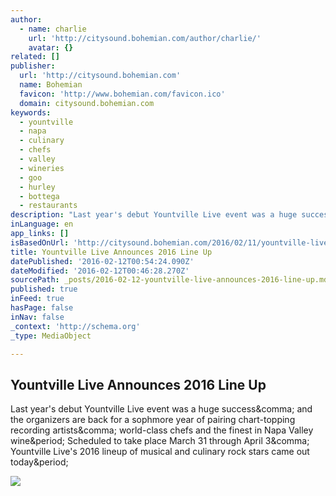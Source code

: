 ```yaml
---
author:
  - name: charlie
    url: 'http://citysound.bohemian.com/author/charlie/'
    avatar: {}
related: []
publisher:
  url: 'http://citysound.bohemian.com'
  name: Bohemian
  favicon: 'http://www.bohemian.com/favicon.ico'
  domain: citysound.bohemian.com
keywords:
  - yountville
  - napa
  - culinary
  - chefs
  - valley
  - wineries
  - goo
  - hurley
  - bottega
  - restaurants
description: "Last year's debut Yountville Live event was a huge success, and the organizers are back for a sophmore year of pairing chart-topping recording artists, world-class chefs and the finest in Napa Valley wine. Scheduled to take place March 31 through April 3, Yountville Live's 2016 lineup of musical and culinary rock stars came out today."
inLanguage: en
app_links: []
isBasedOnUrl: 'http://citysound.bohemian.com/2016/02/11/yountville-live-announces-2016-line-up/'
title: Yountville Live Announces 2016 Line Up
datePublished: '2016-02-12T00:54:24.090Z'
dateModified: '2016-02-12T00:46:28.270Z'
sourcePath: _posts/2016-02-12-yountville-live-announces-2016-line-up.md
published: true
inFeed: true
hasPage: false
inNav: false
_context: 'http://schema.org'
_type: MediaObject

---
```

<article style=""><h1>Yountville Live Announces 2016 Line Up</h1><p>Last year's debut Yountville Live event was a huge success&amp;comma; and the organizers are back for a sophmore year of pairing chart-topping recording artists&amp;comma; world-class chefs and the finest in Napa Valley wine&amp;period; Scheduled to take place March 31 through April 3&amp;comma; Yountville Live's 2016 lineup of musical and culinary rock stars came out today&amp;period;</p><img src="http://citysound.bohemian.com/files/2016/02/GGD_ChapmanBaehler.jpg" /></article>